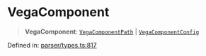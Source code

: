 # VegaComponent

> **VegaComponent**: [`VegaComponentPath`](../interfaces/VegaComponentPath.md) \| [`VegaComponentConfig`](../interfaces/VegaComponentConfig.md)

Defined in: [parser/types.ts:817](https://github.com/revisit-studies/study/blob/91e343153031618f8f5789851e5b25c288bf8f4a/src/parser/types.ts#L817)
